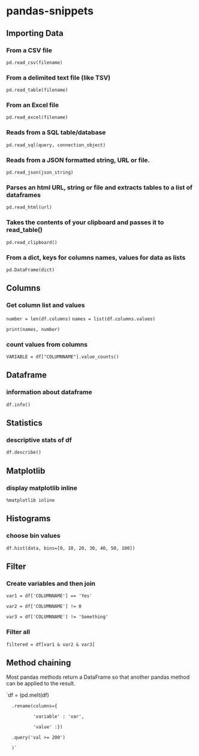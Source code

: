 # pandas-snippets

## Importing Data
### From a CSV file
`pd.read_csv(filename)`

### From a delimited text file (like TSV)
`pd.read_table(filename)`

### From an Excel file
`pd.read_excel(filename)`

### Reads from a SQL table/database
`pd.read_sql(query, connection_object)`

### Reads from a JSON formatted string, URL or file.
`pd.read_json(json_string)`

### Parses an html URL, string or file and extracts tables to a list of dataframes
`pd.read_html(url)`

### Takes the contents of your clipboard and passes it to read_table()
`pd.read_clipboard()`

### From a dict, keys for columns names, values for data as lists
`pd.DataFrame(dict)`


## Columns 

### Get column list and values

`number = len(df.columns)`
`names = list(df.columns.values)`

`print(names, number)`

### count values from columns

`VARIABLE = df["COLUMNNAME"].value_counts()`

## Dataframe
### information about dataframe
`df.info()`

## Statistics
### descriptive stats of df
`df.describe()`

## Matplotlib
### display matplotlib inline
`%matplotlib inline`

## Histograms
### choose bin values
`df.hist(data, bins=[0, 10, 20, 30, 40, 50, 100])`

## Filter

### Create variables and then join

`var1 = df['COLUMNNAME'] == 'Yes'`

`var2 = df['COLUMNNAME'] != 0`

`var3 = df['COLUMNNAME'] != 'Something' `

### Filter all
`filtered = df[var1 & var2 & var3]`

## Method chaining

Most pandas methods return a DataFrame so that another pandas method can be applied to the result.

`df = (pd.melt(df)

      .rename(columns={
      
              'variable' : 'var',
              
              'value' :})
              
      .query('val >= 200')
      
      )`
